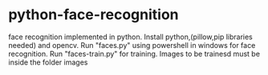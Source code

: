 # python-face-recognition
face recognition implemented in python. Install python,(pillow,pip libraries needed) and opencv. Run "faces.py" using powershell in windows for face recognition. Run "faces-train.py" for training. Images to be trainesd must be inside the folder images
